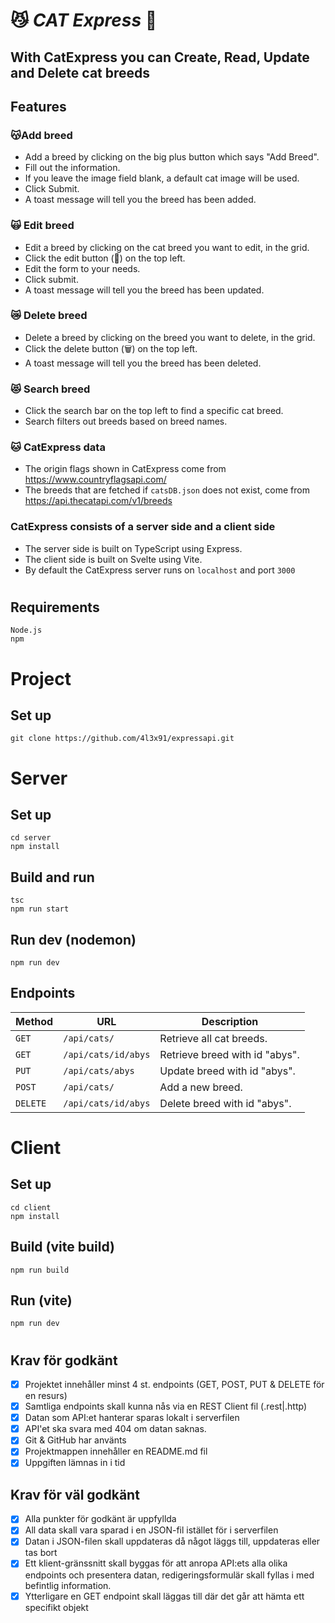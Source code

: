 # 😼 <i>CAT Express</i> 🚄

## With CatExpress you can Create, Read, Update and Delete cat breeds

## Features
### 😽Add breed 
- Add a breed by clicking on the big plus button which says "Add Breed".
- Fill out the information.
- If you leave the image field blank, a default cat image will be used.
- Click Submit.
- A toast message will tell you the breed has been added.

### 🙀 Edit breed 
- Edit a breed by clicking on the cat breed you want to edit, in the grid.
- Click the edit button (📝) on the top left.
- Edit the form to your needs.
- Click submit.
- A toast message will tell you the breed has been updated.

### 😿 Delete breed 
- Delete a breed by clicking on the breed you want to delete, in the grid.
- Click the delete button (🗑️) on the top left.
- A toast message will tell you the breed has been deleted.

### 😻 Search breed 
- Click the search bar on the top left to find a specific cat breed.
- Search filters out breeds based on breed names.

### 🐱‍ CatExpress data 
- The origin flags shown in CatExpress come from https://www.countryflagsapi.com/
- The breeds that are fetched if `catsDB.json` does not exist, come from https://api.thecatapi.com/v1/breeds

### CatExpress consists of a server side and a client side
- The server side is built on TypeScript using Express.
- The client side is built on Svelte using Vite. 
- By default the CatExpress server runs on `localhost` and port `3000`


#
## Requirements
```
Node.js
npm
```
# Project
## Set up
```
git clone https://github.com/4l3x91/expressapi.git
```
# Server
## Set up
```
cd server
npm install
```
## Build and run
```
tsc
npm run start
```

## Run dev (nodemon)
```
npm run dev
```

## Endpoints

| Method   | URL                    | Description                       |
| -------- | -----------------------| ----------------------------------|
| `GET`    | `/api/cats/`           | Retrieve all cat breeds.          |
| `GET`    | `/api/cats/id/abys`    | Retrieve breed with id "abys".    |
| `PUT`    | `/api/cats/abys`       | Update breed with id "abys".      |
| `POST`   | `/api/cats/`           | Add a new breed.                  |
| `DELETE` | `/api/cats/id/abys`    | Delete breed with id "abys".      |
#

# Client
## Set up
```
cd client
npm install
```
## Build (vite build)
```
npm run build
```
## Run (vite)
```
npm run dev
```
#

## Krav för godkänt

- [x] Projektet innehåller minst 4 st. endpoints (GET, POST, PUT & DELETE för en resurs)
- [x] Samtliga endpoints skall kunna nås via en REST Client fil (.rest|.http)
- [x] Datan som API:et hanterar sparas lokalt i serverfilen
- [x] API'et ska svara med 404 om datan saknas.
- [x] Git & GitHub har använts
- [x] Projektmappen innehåller en README.md fil
- [x] Uppgiften lämnas in i tid

## Krav för väl godkänt

- [x] Alla punkter för godkänt är uppfyllda
- [x] All data skall vara sparad i en JSON-fil istället för i serverfilen
- [x] Datan i JSON-filen skall uppdateras då något läggs till, uppdateras eller tas bort
- [x] Ett klient-gränssnitt skall byggas för att anropa API:ets alla olika endpoints och presentera datan, redigeringsformulär skall fyllas i med befintlig information.
- [x] Ytterligare en GET endpoint skall läggas till där det går att hämta ett specifikt objekt
